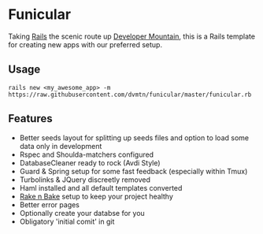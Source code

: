Funicular
=========

Taking [Rails](http://rubyonrails.org/) the scenic route up [Developer Mountain](http://devmountain.co.uk), this is a Rails template for creating new apps with our preferred setup.

Usage
-----
```
rails new <my_awesome_app> -m https://raw.githubusercontent.com/dvmtn/funicular/master/funicular.rb
```

Features
--------

- Better seeds layout for splitting up seeds files and option to load some data only in development
- Rspec and Shoulda-matchers configured
- DatabaseCleaner ready to rock (Avdi Style)
- Guard & Spring setup for some fast feedback (especially within Tmux)
- Turbolinks & JQuery discreetly removed
- Haml installed and all default templates converted
- [Rake n Bake]() setup to keep your project healthy
- Better error pages
- Optionally create your databse for you
- Obligatory 'initial comit' in git

